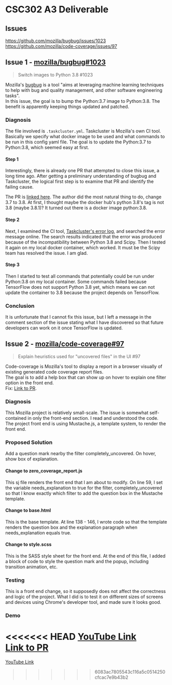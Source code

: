 # CSC302 A3 Deliverable

## Issues

https://github.com/mozilla/bugbug/issues/1023  
https://github.com/mozilla/code-coverage/issues/97

## Issue 1 - [mozilla/bugbug#1023](https://github.com/mozilla/bugbug/issues/1023)

> Switch images to Python 3.8 #1023  

Mozilla's [bugbug](https://github.com/mozilla/bugbug) is a tool "aims at leveraging machine learning techniques to help with bug and quality management, and other software engineering tasks".  
In this issue, the goal is to bump the Python:3.7 image to Python:3.8. The benefit is apparently keeping things updated and patched. 

### Diagnosis

The file involved is `.taskcluster.yml`. Taskcluster is Mozilla's own CI tool. Basically we specify what docker image to be used and what commands to be run in this config yaml file. The goal is to update the Python:3.7 to Python:3.8, which seemed easy at first.  

#### Step 1

Interestingly, there is already one PR that attempted to close this issue, a long time ago. After getting a preliminary understanding of bugbug and Taskcluster, the logical first step is to examine that PR and identify the failing cause.  

The PR is [linked here](https://github.com/mozilla/bugbug/pull/1056). The author did the most natural thing to do, change 3.7 to 3.8. At first, I thought maybe the docker hub's python 3.8's tag is not 3.8 (maybe 3.8.1)? It turned out there is a docker image python:3.8.

#### Step 2

Next, I examined the CI tool, [Taskcluster's error log](https://tools.taskcluster.net/task-group-inspector/#/NuHByRQUR3ya3-dP97zkhA), and searched the error message online. The search results indicated that the error was produced because of the incompatibility between Python 3.8 and Scipy. Then I tested it again on my local docker container, which worked. It must be the Scipy team has resolved the issue. I am glad.

#### Step 3

Then I started to test all commands that potentially could be run under Python:3.8 on my local container. Some commands failed because TensorFlow does not support Python 3.8 yet, which means we can not update the container to 3.8 because the project depends on TensorFlow.

### Conclusion

It is unfortunate that I cannot fix this issue, but I left a message in the comment section of the issue stating what I have discovered so that future developers can work on it once TensorFlow is updated.

## Issue 2 - [mozilla/code-coverage#97](https://github.com/mozilla/code-coverage/issues/97)

> Explain heuristics used for "uncovered files" in the UI #97

Code-coverage is Mozilla's tool to display a report in a browser visually of existing generated code coverage report files.  
The goal is to add a help box that can show up on hover to explain one filter option in the front end.  
Fix: [Link to PR](https://github.com/mozilla/code-coverage/pull/454).

### Diagnosis

This Mozilla project is relatively small-scale. The issue is somewhat self-contained in only the front-end section. I read and understood the code. The project front end is using Mustache.js, a template system, to render the front end.

### Proposed Solution

Add a question mark nearby the filter completely_uncovered. On hover, show box of explanation.

#### Change to zero_coverage_report.js

This sj file renders the front end that I am about to modify. On line 59, I set the variable needs_explanation to true for the filter, completely_uncovered so that I know exactly which filter to add the question box in the Mustache template.

#### Change to base.html

This is the base template. At line 138 - 146, I wrote code so that the template renders the question box and the explanation paragraph when needs_explanation equals true.

#### Change to style.scss

This is the SASS style sheet for the front end. At the end of this file, I added a block of code to style the question mark and the popup, including transition animation, etc.

### Testing
This is a front end change, so it supposedly does not affect the correctness and logic of the project. What I did is to test it on different sizes of screens and devices using Chrome's developer tool, and made sure it looks good.

### Demo
<<<<<<< HEAD
[YouTube Link](https://youtu.be/xmY6yLb7gu4)  
[Link to PR](https://github.com/mozilla/code-coverage/pull/454)
=======
[YouTube Link](https://youtu.be/xmY6yLb7gu4)
>>>>>>> 6083ac7805543c116a5c0514250cfcac7e9b43b2
